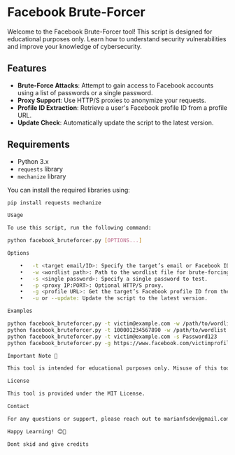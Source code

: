 # Facebook Brute-Forcer

Welcome to the Facebook Brute-Forcer tool! This script is designed for educational purposes only. Learn how to understand security vulnerabilities and improve your knowledge of cybersecurity.

## Features

- **Brute-Force Attacks**: Attempt to gain access to Facebook accounts using a list of passwords or a single password.
- **Proxy Support**: Use HTTP/S proxies to anonymize your requests.
- **Profile ID Extraction**: Retrieve a user's Facebook profile ID from a profile URL.
- **Update Check**: Automatically update the script to the latest version.

## Requirements

- Python 3.x
- `requests` library
- `mechanize` library

You can install the required libraries using:
```bash
pip install requests mechanize

Usage

To use this script, run the following command:

python facebook_bruteforcer.py [OPTIONS...]

Options

	•	-t <target email/ID>: Specify the target’s email or Facebook ID.
	•	-w <wordlist path>: Path to the wordlist file for brute-forcing.
	•	-s <single password>: Specify a single password to test.
	•	-p <proxy IP:PORT>: Optional HTTP/S proxy.
	•	-g <profile URL>: Get the target’s Facebook profile ID from the profile URL.
	•	-u or --update: Update the script to the latest version.

Examples

python facebook_bruteforcer.py -t victim@example.com -w /path/to/wordlist.txt
python facebook_bruteforcer.py -t 100001234567890 -w /path/to/wordlist.txt
python facebook_bruteforcer.py -t victim@example.com -s Password123
python facebook_bruteforcer.py -g https://www.facebook.com/victimprofile

Important Note 🚨

This tool is intended for educational purposes only. Misuse of this tool for unauthorized access to accounts is illegal and unethical. Always have permission before testing the security of any system.

License

This tool is provided under the MIT License.

Contact

For any questions or support, please reach out to marianfsdev@gmail.com.

Happy Learning! 😊🔐

Dont skid and give credits
